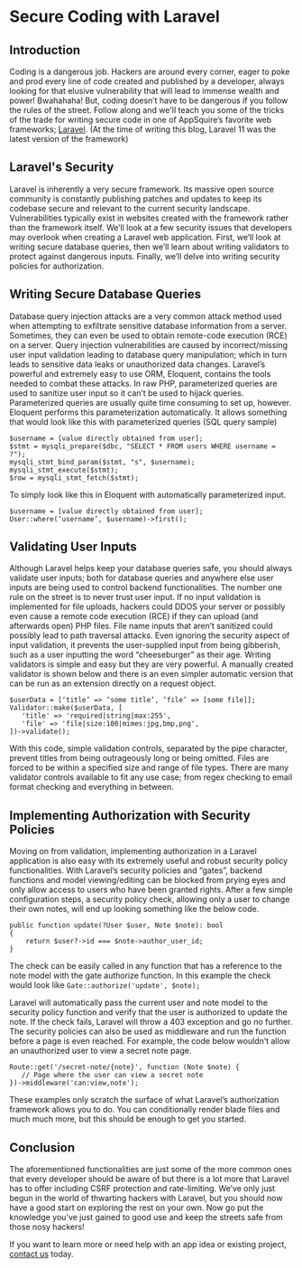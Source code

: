 # Secure Coding with Laravel

## Introduction

Coding is a dangerous job.  Hackers are around every corner, eager to poke and prod every line of code created and published by a developer, always looking for that elusive vulnerability that will lead to immense wealth and power!  Bwahahaha!  But, coding doesn’t have to be dangerous if you follow the rules of the street.  Follow along and we'll teach you some of the tricks of the trade for writing secure code in one of AppSquire’s favorite web frameworks; [Laravel](https://laravel.com).  (At the time of writing this blog, Laravel 11 was the latest version of the framework)

## Laravel's Security

Laravel is inherently a very secure framework.  Its massive open source community is constantly publishing patches and updates to keep its codebase secure and relevant to the current security landscape.  Vulnerabilities typically exist in websites created with the framework rather than the framework itself.  We’ll look at a few security issues that developers may overlook when creating a Laravel web application.  First, we’ll look at writing secure database queries, then we’ll learn about writing validators to protect against dangerous inputs.  Finally, we’ll delve into writing security policies for authorization.

## Writing Secure Database Queries

Database query injection attacks are a very common attack method used when attempting to exfiltrate sensitive database information from a server.  Sometimes, they can even be used to obtain remote-code execution (RCE) on a server.  Query injection vulnerabilities are caused by incorrect/missing user input validation leading to database query manipulation; which in turn leads to sensitive data leaks or unauthorized data changes.  Laravel’s powerful and extremely easy to use ORM, Eloquent, contains the tools needed to combat these attacks.  In raw PHP, parameterized queries are used to sanitize user input so it can’t be used to hijack queries.  Parameterized queries are usually quite time consuming to set up, however.  Eloquent performs this parameterization automatically.  It allows something that would look like this with parameterized queries (SQL query sample)
```
$username = [value directly obtained from user];
$stmt = mysqli_prepare($dbc, "SELECT * FROM users WHERE username = ?");
mysqli_stmt_bind_param($stmt, "s", $username);
mysqli_stmt_execute($stmt);
$row = mysqli_stmt_fetch($stmt);
```

To simply look like this in Eloquent with automatically parameterized input.
```
$username = [value directly obtained from user];
User::where(‘username’, $username)->first();
```
## Validating User Inputs

Although Laravel helps keep your database queries safe, you should always validate user inputs; both for database queries and anywhere else user inputs are being used to control backend functionalities.  The number one rule on the street is to never trust user input.  If no input validation is implemented for file uploads, hackers could DDOS your server or possibly even cause a remote code execution (RCE) if they can upload (and afterwards open) PHP files.  File name inputs that aren’t sanitized could possibly lead to path traversal attacks.  Even ignoring the security aspect of input validation, it prevents the user-supplied input from being gibberish, such as a user inputting the word “cheeseburger” as their age.  Writing validators is simple and easy but they are very powerful.  A manually created validator is shown below and there is an even simpler automatic version that can be run as an extension directly on a request object.
```
$userData = [‘title’ => ‘some title’, ‘file’ => [some file]];
Validator::make($userData, [
   'title' => 'required|string|max:255',
   'file' => 'file|size:100|mimes:jpg,bmp,png',
])->validate();
```
With this code, simple validation controls, separated by the pipe character, prevent titles from being outrageously long or being omitted.  Files are forced to be within a specified size and range of file types.  There are many validator controls available to fit any use case; from regex checking to email format checking and everything in between.

## Implementing Authorization with Security Policies

Moving on from validation, implementing authorization in a Laravel application is also easy with its extremely useful and robust security policy functionalities. With Laravel’s security policies and “gates”, backend functions and model viewing/editing can be blocked from prying eyes and only allow access to users who have been granted rights.  After a few simple configuration steps, a security policy check, allowing only a user to change their own notes, will end up looking something like the below code.
```
public function update(?User $user, Note $note): bool
{
    return $user?->id === $note->author_user_id;
}
``` 
The check can be easily called in any function that has a reference to the note model with the gate authorize function. In this example the check would look like `Gate::authorize('update', $note);`

Laravel will automatically pass the current user and note model to the security policy function and verify that the user is authorized to update the note.  If the check fails, Laravel will throw a 403 exception and go no further.  The security policies can also be used as middleware and run the function before a page is even reached.  For example, the code below wouldn’t allow an unauthorized user to view a secret note page.
```
Route::get('/secret-note/{note}', function (Note $note) {
   // Page where the user can view a secret note
})->middleware('can:view,note');
```
These examples only scratch the surface of what Laravel’s authorization framework allows you to do.  You can conditionally render blade files and much much more, but this should be enough to get you started.

## Conclusion

The aforementioned functionalities are just some of the more common ones that every developer should be aware of but there is a lot more that Laravel has to offer including CSRF protection and rate-limiting.  We’ve only just begun in the world of thwarting hackers with Laravel, but you should now have a good start on exploring the rest on your own.  Now go put the knowledge you’ve just gained to good use and keep the streets safe from those nosy hackers! 

If you want to learn more or need help with an app idea or existing project, [contact us](https://www.appsquire.com/#Contact-Us) today.
